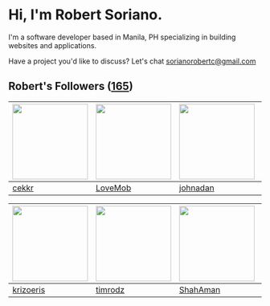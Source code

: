 # Hi, I'm Robert Soriano.
I'm a software developer based in Manila, PH specializing in building websites and applications.

Have a project you'd like to discuss?
Let's chat <a href="mailto:=sorianorobertc@gmail.com?Subject=Hello" target="_top">sorianorobertc@gmail.com</a>

## Robert's Followers ([165](https://github.com/sorxrob?tab=followers))

| <img src="https://avatars2.githubusercontent.com/u/16149805?v=4" width="150" height="150" /> | <img src="https://avatars2.githubusercontent.com/u/22513107?v=4" width="150" height="150" /> | <img src="https://avatars1.githubusercontent.com/u/37522436?v=4" width="150" height="150" /> | <img src="https://avatars2.githubusercontent.com/u/55156145?v=4" width="150" height="150" /> |
| -------------------------------------------------------------------------------------------- | -------------------------------------------------------------------------------------------- | -------------------------------------------------------------------------------------------- | -------------------------------------------------------------------------------------------- |
| [cekkr](https://github.com/cekkr)                                                            | [LoveMob](https://github.com/LoveMob)                                                        | [johnadan](https://github.com/johnadan)                                                      | [thisisernesto](https://github.com/thisisernesto)                                            |

| <img src="https://avatars1.githubusercontent.com/u/41354523?v=4" width="150" height="150" /> | <img src="https://avatars3.githubusercontent.com/u/7434353?v=4" width="150" height="150" /> | <img src="https://avatars1.githubusercontent.com/u/15168293?v=4" width="150" height="150" /> | <img src="https://avatars3.githubusercontent.com/u/27154217?v=4" width="150" height="150" /> |
| -------------------------------------------------------------------------------------------- | ------------------------------------------------------------------------------------------- | -------------------------------------------------------------------------------------------- | -------------------------------------------------------------------------------------------- |
| [krizoeris](https://github.com/krizoeris)                                                    | [timrodz](https://github.com/timrodz)                                                       | [ShahAman](https://github.com/ShahAman)                                                      | [InsafKhamzin](https://github.com/InsafKhamzin)                                              |